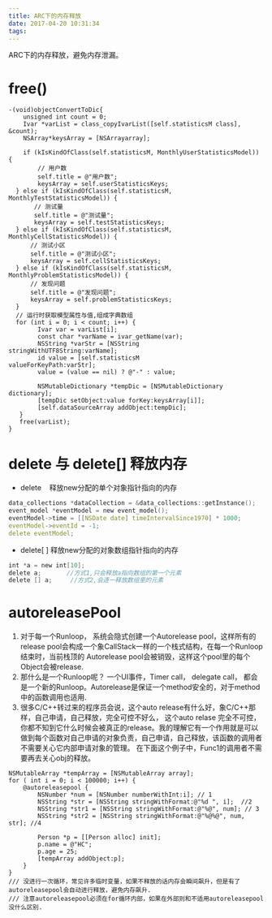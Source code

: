 ```yaml
---
title: ARC下的内存释放
date: 2017-04-20 10:31:34
tags:
---
```

ARC下的内存释放，避免内存泄漏。<!--more-->
# free()
```objc
-(void)objectConvertToDic{    
    unsigned int count = 0;
    Ivar *varList = class_copyIvarList([self.statisticsM class], &count);
    NSArray*keysArray = [NSArrayarray];

    if (kIsKindOfClass(self.statisticsM, MonthlyUserStatisticsModel)) {   
        // 用户数        
        self.title = @"用户数";        
        keysArray = self.userStatisticsKeys;          
  } else if (kIsKindOfClass(self.statisticsM, MonthlyTestStatisticsModel)) {  
       // 测试量        
       self.title = @"测试量";        
       keysArray = self.testStatisticsKeys;           
  } else if (kIsKindOfClass(self.statisticsM, MonthlyCellStatisticsModel)) {   
      // 测试小区        
      self.title = @"测试小区";        
      keysArray = self.cellStatisticsKeys;          
  } else if (kIsKindOfClass(self.statisticsM, MonthlyProblemStatisticsModel)) {   
      // 发现问题        
      self.title = @"发现问题";        
      keysArray = self.problemStatisticsKeys;    
  }       
  // 运行时获取模型属性与值,组成字典数组    
  for (int i = 0; i < count; i++) {       
        Ivar var = varList[i];        
        const char *varName = ivar_getName(var);       
        NSString *varStr = [NSString stringWithUTF8String:varName];               
        id value = [self.statisticsM valueForKeyPath:varStr];               
        value = (value == nil) ? @"-" : value;               

        NSMutableDictionary *tempDic = [NSMutableDictionary dictionary];       
        [tempDic setObject:value forKey:keysArray[i]];       
        [self.dataSourceArray addObject:tempDic];   
   }       
   free(varList);
}
```

# delete 与 delete[] 释放内存
  *  delete    释放new分配的单个对象指针指向的内存
```c
data_collections *dataCollection = &data_collections::getInstance();              
event_model *eventModel = new event_model();
eventModel->time = [[NSDate date] timeIntervalSince1970] * 1000;
eventModel->eventId = -1;
delete eventModel;
```
  * delete[ ] 释放new分配的对象数组指针指向的内存
```c
int *a = new int[10];
delete a;       //方式1,只会释放a指向数组的第一个元素
delete [] a;     //方式2,会逐一释放数组里的元素
```

# autoreleasePool
  1. 对于每一个Runloop， 系统会隐式创建一个Autorelease pool，这样所有的release pool会构成一个象CallStack一样的一个栈式结构，在每一个Runloop结束时，当前栈顶的     Autorelease pool会被销毁，这样这个pool里的每个Object会被release.
  2. 那什么是一个Runloop呢？ 一个UI事件，Timer call， delegate call， 都会是一个新的Runloop。Autorelease是保证一个method安全的，对于method中的函数调用也适用.
  3. 很多C/C++转过来的程序员会说，这个auto release有什么好，象C/C++那样，自己申请，自己释放，完全可控不好么， 这个auto relase 完全不可控，你都不知到它什么时候会被真正的release。我的理解它有一个作用就是可以做到每个函数对自己申请的对象负责，自己申请，自己释放，该函数的调用者不需要关心它内部申请对象的管理。 在下面这个例子中，Func1的调用者不需要再去关心obj的释放。

```objc
NSMutableArray *tempArray = [NSMutableArray array];
for ( int i = 0; i < 100000; i++) {
    @autoreleasepool {
        NSNumber *num = [NSNumber numberWithInt:i]; // 1
        NSString *str = [NSString stringWithFormat:@"%d ", i];  //2
        NSString *str1 = [NSString stringWithFormat:@"%@", num]; // 3
        NSString *str2 = [NSString stringWithFormat:@"%@%@", num, str]; //4

        Person *p = [[Person alloc] init];      
        p.name = @"HC";
        p.age = 25;
        [tempArray addObject:p];
    }
}
/// 没进行一次循环，常见许多临时变量，如果不释放的话内存会瞬间飙升，但是有了autoreleasepool会自动进行释放，避免内存飙升.
/// 注意autoreleasepool必须在for循环内部，如果在外部则和不适用autoreleasepool没什么区别.
```